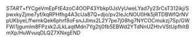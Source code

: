 $START$+fYCgeVmEpFtE4zoC4OOP43Ybkp0JsVyUweLYad7y23rCsT312ikj/SpwxkyZjme7yf/kqRPHfhg4A3cUa87Q+djo/pv2IeJcNOU0Hk5jRTDBWfQrNVpUKbyeLffwmkQek6phrf8oFsnJJlmx2L2Y7pe7j08hg7NYCOCmukzj7Sp/GWFWi1jgumlm8FPzxk2JLkLaqtMdn7Yg2tj0fb5EBWd2YTdNnUZHtvVStUpfhItBmXp/HuWvuqDLQZ7XNxg$END$